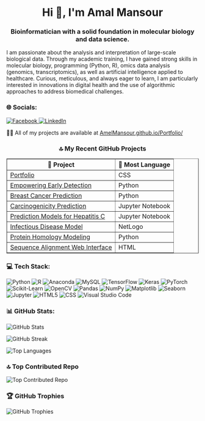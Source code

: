 <h1 align="center">Hi 👋, I'm Amal Mansour</h1>
<h3 align="center">Bioinformatician with a solid foundation in molecular biology and data science.</h3>

<p>I am passionate about the analysis and interpretation of large-scale biological data. Through my academic training, I have gained strong skills in molecular biology, programming (Python, R), omics data analysis (genomics, transcriptomics), as well as artificial intelligence applied to healthcare. Curious, meticulous, and always eager to learn, I am particularly interested in innovations in digital health and the use of algorithmic approaches to address biomedical challenges.</p>

<h3>🌐 Socials:</h3>
<p>
  <a href="https://www.facebook.com/amal.mansour.31149">
    <img src="https://img.shields.io/badge/Facebook-%231877F2.svg?logo=Facebook&logoColor=white" alt="Facebook" />
  </a>
  <a href="https://linkedin.com/in/amal-mansour-">
    <img src="https://img.shields.io/badge/LinkedIn-%230077B5.svg?logo=linkedin&logoColor=white" alt="LinkedIn" />
  </a>
</p>


<p>👨‍💻 All of my projects are available at <a href="https://AmelMansour.github.io/Portfolio/">AmelMansour.github.io/Portfolio/</a></p>

<h3 align="center">🔝 My Recent GitHub Projects</h3>

<table align="center" border="1" cellpadding="10">
  <thead>
    <tr>
      <th><b>🎁 Project</b></th>
      <th><b>📝 Most Language</b></th>
    </tr>
  </thead>
  <tbody>
    <tr>
      <td><a href="https://github.com/AmelMansour/Portfolio" target="_blank">Portfolio</a></td>
      <td>CSS</td>
    </tr>
    <tr>
      <td><a href="https://github.com/AmelMansour/Empowering-Early-Detection-Innovative-Computer-Aided-Detection-System-for-Breast-Cancer-Diagnosis" target="_blank">Empowering Early Detection</a></td>
      <td>Python</td>
    </tr>
    <tr>
      <td><a href="https://github.com/AmelMansour/Breast-Cancer-Prediction" target="_blank">Breast Cancer Prediction</a></td>
      <td>Python</td>
    </tr>
    <tr>
      <td><a href="https://github.com/AmelMansour/Carcinogenicity_Prediction" target="_blank">Carcinogenicity Prediction</a></td>
      <td>Jupyter Notebook</td>
    </tr>
    <tr>
      <td><a href="https://github.com/AmelMansour/Development-of-Prediction-Models-for-Hepatitis-C" target="_blank">Prediction Models for Hepatitis C</a></td>
      <td>Jupyter Notebook</td>
    </tr>
    <tr>
      <td><a href="https://github.com/AmelMansour/Infectious-disease-transmission-model" target="_blank">Infectious Disease Model</a></td>
      <td>NetLogo</td>
    </tr>
    <tr>
      <td><a href="https://github.com/AmelMansour/Protein-Homology-Modeling" target="_blank">Protein Homology Modeling</a></td>
      <td>Python</td>
    </tr>
    <tr>
      <td><a href="https://github.com/AmelMansour/Sequence-Alignment-Web-Interface" target="_blank">Sequence Alignment Web Interface</a></td>
      <td>HTML</td>
    </tr>
  </tbody>
</table>



<h3>💻 Tech Stack:</h3>
<p>
  <img src="https://img.shields.io/badge/python-3670A0?style=for-the-badge&logo=python&logoColor=ffdd54" alt="Python" />
  <img src="https://img.shields.io/badge/r-%23276DC3.svg?style=for-the-badge&logo=r&logoColor=white" alt="R" />
  <img src="https://img.shields.io/badge/Anaconda-%2344A833.svg?style=for-the-badge&logo=anaconda&logoColor=white" alt="Anaconda" />
  <img src="https://img.shields.io/badge/MySQL-%234479A1.svg?style=for-the-badge&logo=mysql&logoColor=white" alt="MySQL" />
  <img src="https://img.shields.io/badge/TensorFlow-%23FF6F00.svg?style=for-the-badge&logo=tensorflow&logoColor=white" alt="TensorFlow" />
  <img src="https://img.shields.io/badge/Keras-%23D00000.svg?style=for-the-badge&logo=keras&logoColor=white" alt="Keras" />
  <img src="https://img.shields.io/badge/PyTorch-%23EE4C2C.svg?style=for-the-badge&logo=pytorch&logoColor=white" alt="PyTorch" />
  <img src="https://img.shields.io/badge/Scikit--Learn-%23F7931E.svg?style=for-the-badge&logo=scikit-learn&logoColor=white" alt="Scikit-Learn" />
  <img src="https://img.shields.io/badge/OpenCV-%23FF0000.svg?style=for-the-badge&logo=opencv&logoColor=white" alt="OpenCV" />
  <img src="https://img.shields.io/badge/Pandas-%23150458.svg?style=for-the-badge&logo=pandas&logoColor=white" alt="Pandas" />
  <img src="https://img.shields.io/badge/NumPy-%23013243.svg?style=for-the-badge&logo=numpy&logoColor=white" alt="NumPy" />
  <img src="https://img.shields.io/badge/Matplotlib-%230A4C7D.svg?style=for-the-badge&logo=matplotlib&logoColor=white" alt="Matplotlib" />
  <img src="https://img.shields.io/badge/Seaborn-%23D7A3A5.svg?style=for-the-badge&logo=seaborn&logoColor=white" alt="Seaborn" />
  <img src="https://img.shields.io/badge/Jupyter-%23F37626.svg?style=for-the-badge&logo=jupyter&logoColor=white" alt="Jupyter" />
  <img src="https://img.shields.io/badge/HTML-%23E44D26.svg?style=for-the-badge&logo=html5&logoColor=white" alt="HTML5" />
  <img src="https://img.shields.io/badge/CSS-%231572B6.svg?style=for-the-badge&logo=css3&logoColor=white" alt="CSS" />
  <img src="https://img.shields.io/badge/VS%20Code-%230A0A0A.svg?style=for-the-badge&logo=visualstudiocode&logoColor=white" alt="Visual Studio Code" />
</p>

<h3>📊 GitHub Stats:</h3>
<p>
  <img src="https://github-readme-stats.vercel.app/api?username=AmelMansour&theme=transparen&hide_border=false&include_all_commits=false&count_private=false" alt="GitHub Stats" />
</p>
<p>
  <img src="https://github-readme-streak-stats.herokuapp.com/?user=AmelMansour&theme=transparen&hide_border=false" alt="GitHub Streak" />
</p>
<p>
  <img src="https://github-readme-stats.vercel.app/api/top-langs/?username=AmelMansour&transparen=dark&hide_border=false&include_all_commits=false&count_private=false&layout=compact" alt="Top Languages" />
</p>

<h3>🔝 Top Contributed Repo</h3>
<p>
  <img src="https://github-contributor-stats.vercel.app/api?username=AmelMansour&limit=5&theme=transparen&combine_all_yearly_contributions=true" alt="Top Contributed Repo" />
</p>

<h3>🏆 GitHub Trophies</h3>
<p>
  <img src="https://github-profile-trophy.vercel.app/?username=AmelMansour&theme=transparen&no-frame=false&no-bg=true&margin-w=4" alt="GitHub Trophies" />
</p>
